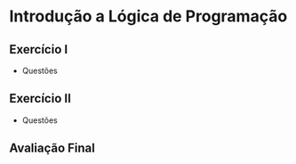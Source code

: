 # Introdução a Lógica de Programação

## Exercício I
- Questões

## Exercício II
- Questões
  
## Avaliação Final
